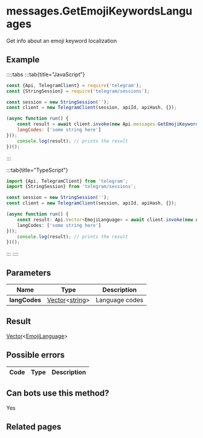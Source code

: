 # messages.GetEmojiKeywordsLanguages

Get info about an emoji keyword localization



## Example

::::tabs
:::tab{title="JavaScript"}
```js
const {Api, TelegramClient} = require('telegram');
const {StringSession} = require('telegram/sessions');

const session = new StringSession('');
const client = new TelegramClient(session, apiId, apiHash, {});

(async function run() {
    const result = await client.invoke(new Api.messages.GetEmojiKeywordsLanguages({
    langCodes: ['some string here']
}));
    console.log(result); // prints the result
})();
```
:::

:::tab{title="TypeScript"}
```ts
import {Api, TelegramClient} from 'telegram';
import {StringSession} from 'telegram/sessions';

const session = new StringSession('');
const client = new TelegramClient(session, apiId, apiHash, {});

(async function run() {
    const result: Api.Vector<EmojiLanguage> = await client.invoke(new Api.messages.GetEmojiKeywordsLanguages({
    langCodes: ['some string here']
}));
    console.log(result); // prints the result
})();
```
:::
::::



## Parameters

| Name | Type | Description |
| :--: | ---- | ----------- |
| **langCodes** | [Vector](https://core.telegram.org/type/Vector%20t)<[string](https://core.telegram.org/type/string)> | Language codes 


## Result

[Vector](https://core.telegram.org/type/Vector%20t)<[EmojiLanguage](https://core.telegram.org/type/EmojiLanguage)>



## Possible errors

| Code | Type | Description |
| :--: | ---- | ----------- |


## Can bots use this method?

Yes

## Related pages


